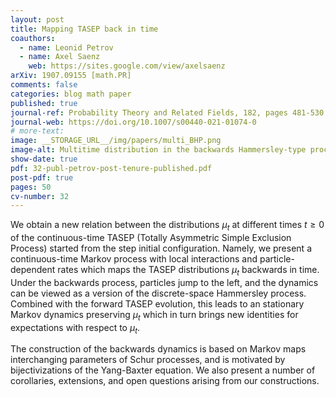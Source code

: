 ```yaml
---
layout: post
title: Mapping TASEP back in time
coauthors:
  - name: Leonid Petrov
  - name: Axel Saenz
    web: https://sites.google.com/view/axelsaenz
arXiv: 1907.09155 [math.PR]
comments: false
categories: blog math paper
published: true
journal-ref: Probability Theory and Related Fields, 182, pages 481-530 (2022)
journal-web: https://doi.org/10.1007/s00440-021-01074-0
# more-text:
image: __STORAGE_URL__/img/papers/multi_BHP.png
image-alt: Multitime distribution in the backwards Hammersley-type process
show-date: true
pdf: 32-publ-petrov-post-tenure-published.pdf
post-pdf: true
pages: 50
cv-number: 32
---
```


We obtain a new relation between the distributions $\mu_t$ at different times $t\ge 0$ of the continuous-time TASEP (Totally Asymmetric Simple Exclusion Process) started from the step initial configuration. Namely, we present a continuous-time Markov process with local interactions and particle-dependent rates which maps the TASEP distributions $\mu_t$ backwards in time. Under the backwards process, particles jump to the left, and the dynamics can be viewed as a version of the discrete-space Hammersley process. Combined with the forward TASEP evolution, this leads to an stationary Markov dynamics preserving $\mu_t$ which in turn brings new identities for expectations with respect to $\mu_t$.

The construction of the backwards dynamics is based on Markov maps interchanging parameters of Schur processes, and is motivated by bijectivizations of the Yang-Baxter equation. We also present a number of corollaries, extensions, and open questions arising from our constructions.